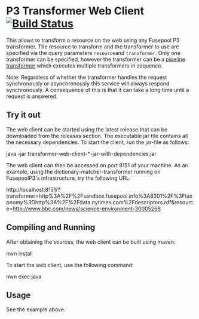# P3 Transformer Web Client [![Build Status](https://travis-ci.org/fusepoolP3/p3-transformer-web-client.svg?branch=master)](https://travis-ci.org/fusepoolP3/p3-transformer-web-client)

This allows to transform a resource on the web using any Fusepool P3 transformer. The
resource to transform and the transformer to use are specified via the query 
parameters `resource`and `transformer`. Only one transformer can be specified, however 
the transformer can be a [pipeline transformer](https://github.com/fusepoolP3/p3-pipeline-transformer)
which executes multiple transformers in sequence.

Note: Regardless of whether the transformer handles the request synchronously or 
asynchronously this service will always respond synchronously. A consequence of
this is that it can take a long time until a request is answered.

## Try it out

The web client can be started using the latest release that can be downloaded from the releases section. The executable jar file contains all the necessary dependencies. To start the client, run the jar-file as follows:

 java -jar transformer-web-client-*-jar-with-dependencies.jar

The web client can then be accessed on port 8151 of your machine. As an example, using the dictionary-matcher-transformer running on FusepoolP3's infrastructure, try the following URL:

http://localhost:8151/?transformer=http%3A%2F%2Fsandbox.fusepool.info%3A8301%2F%3Ftaxonomy%3Dhttp%3A%2F%2Fdata.nytimes.com%2Fdescriptors.rdf&resource=http://www.bbc.com/news/science-environment-30005268

## Compiling and Running

After obtaining the sources, the web client can be built using maven:

 mvn install

To start the web client, use the following command:

 mvn exec:java

## Usage

See the example above.

